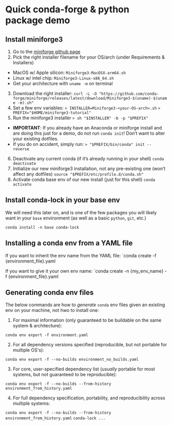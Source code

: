 # Quick conda-forge & python package demo

## Install miniforge3
1. Go to the [miniforge github page](https://github.com/conda-forge/miniforge)
2. Pick the right installer filename for your OS/arch (under Requirements & Installers)
- MacOS w/ Apple silicon: `Miniforge3-MacOSX-arm64.sh`
- Linux w/ intel chip: `Miniforge3-Linux-x86_64.sh`
- Get your architecture with `uname -m` on terminal
3. Download the right installer:
`curl -L -O "https://github.com/conda-forge/miniforge/releases/latest/download/Miniforge3-$(uname)-$(uname -m).sh"`
4. Set a few env variables:
`> INSTALLER=Miniforge3-<your-OS-arch>.sh`
`> PREFIX="$HOME/miniforge3-tutorial"`
5. Run the miniforge3 installer
`> sh "$INSTALLER" -b -p "$PREFIX"`
- **IMPORTANT**: If you already have an Anaconda or miniforge install and are doing this just for a demo, do not run `conda init`! Don’t want to alter your existing dotfiles.
- If you do on accident, simply run:
`> "$PREFIX/bin/conda" init --reverse`
6. Deactivate any current conda  (if it’s already running in your shell)
`conda deactivate`
7. Initialize our new miniforge3 installation, not any pre-existing one (won’t affect any dotfiles)
`source "$PREFIX/etc/profile.d/conda.sh"`
8. Activate conda base env of our new install (just for this shell)
`conda activate`

## Install conda-lock in your base env

We will need this later on, and is one of the few packages you will likely want in your `base` environment (as well as a basic `python`, `git`, etc.)

`conda install -n base conda-lock`

## Installing a conda env from a YAML file

If you want to inherit the env name from the YAML file:
`conda create -f {environment_file}.yaml

If you want to give it your own env name:
`conda create -n {my_env_name} -f {environment_file}.yaml

## Generating conda env files

The below commands are how to *generate* `conda` env files given an existing env on your machine, not hwo to install one:

1. For maximal information (only guaranteed to be buildable on the same system & architecture):

`conda env export -f environment.yaml`

2. For all dependency versions specified (reproducible, but not portable for multiple OS's):

`conda env export -f --no-builds environment_no_builds.yaml`

3. For core, user-specified dependency list (*usually* portable for most systems, but not guaranteed to be reproducible):

`conda env export -f --no-builds --from-history environment_from_history.yaml`

4. For full dependency specification, portability, and reproducibility across multiple systems:
   
`conda env export -f --no-builds --from-history environment_from_history.yaml`
`conda-lock ...`

